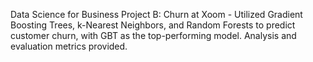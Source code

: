 Data Science for Business Project B: Churn at Xoom - Utilized Gradient Boosting Trees, k-Nearest Neighbors, and Random Forests to predict customer churn, with GBT as the top-performing model. Analysis and evaluation metrics provided.

